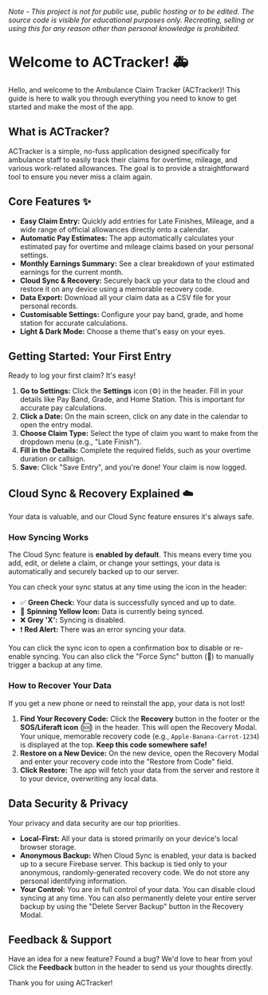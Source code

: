 *Note - This project is not for public use, public hosting or to be edited. The source code is visible for educational purposes only. Recreating, selling or using this for any reason other than personal knowledge is prohibited.*

# Welcome to ACTracker! 🚑

Hello, and welcome to the Ambulance Claim Tracker (ACTracker)! This guide is here to walk you through everything you need to know to get started and make the most of the app.

## What is ACTracker?

ACTracker is a simple, no-fuss application designed specifically for ambulance staff to easily track their claims for overtime, mileage, and various work-related allowances. The goal is to provide a straightforward tool to ensure you never miss a claim again.

## Core Features ✨

* **Easy Claim Entry:** Quickly add entries for Late Finishes, Mileage, and a wide range of official allowances directly onto a calendar.
* **Automatic Pay Estimates:** The app automatically calculates your estimated pay for overtime and mileage claims based on your personal settings.
* **Monthly Earnings Summary:** See a clear breakdown of your estimated earnings for the current month.
* **Cloud Sync & Recovery:** Securely back up your data to the cloud and restore it on any device using a memorable recovery code.
* **Data Export:** Download all your claim data as a CSV file for your personal records.
* **Customisable Settings:** Configure your pay band, grade, and home station for accurate calculations.
* **Light & Dark Mode:** Choose a theme that's easy on your eyes.

## Getting Started: Your First Entry

Ready to log your first claim? It's easy!

1.  **Go to Settings:** Click the **Settings** icon (⚙️) in the header. Fill in your details like Pay Band, Grade, and Home Station. This is important for accurate pay calculations.
2.  **Click a Date:** On the main screen, click on any date in the calendar to open the entry modal.
3.  **Choose Claim Type:** Select the type of claim you want to make from the dropdown menu (e.g., "Late Finish").
4.  **Fill in the Details:** Complete the required fields, such as your overtime duration or callsign.
5.  **Save:** Click "Save Entry", and you're done! Your claim is now logged.

## Cloud Sync & Recovery Explained ☁️

Your data is valuable, and our Cloud Sync feature ensures it's always safe.

### How Syncing Works
The Cloud Sync feature is **enabled by default**. This means every time you add, edit, or delete a claim, or change your settings, your data is automatically and securely backed up to our server.

You can check your sync status at any time using the icon in the header:
* ✅ **Green Check:** Your data is successfully synced and up to date.
* 🔄 **Spinning Yellow Icon:** Data is currently being synced.
* ❌ **Grey 'X':** Syncing is disabled.
* ❗ **Red Alert:** There was an error syncing your data.

You can click the sync icon to open a confirmation box to disable or re-enable syncing. You can also click the "Force Sync" button (🔄) to manually trigger a backup at any time.

### How to Recover Your Data
If you get a new phone or need to reinstall the app, your data is not lost!

1.  **Find Your Recovery Code:** Click the **Recovery** button in the footer or the **SOS/Liferaft icon** (🆘) in the header. This will open the Recovery Modal. Your unique, memorable recovery code (e.g., `Apple-Banana-Carrot-1234`) is displayed at the top. **Keep this code somewhere safe!**
2.  **Restore on a New Device:** On the new device, open the Recovery Modal and enter your recovery code into the "Restore from Code" field.
3.  **Click Restore:** The app will fetch your data from the server and restore it to your device, overwriting any local data.

## Data Security & Privacy

Your privacy and data security are our top priorities.

* **Local-First:** All your data is stored primarily on your device's local browser storage.
* **Anonymous Backup:** When Cloud Sync is enabled, your data is backed up to a secure Firebase server. This backup is tied only to your anonymous, randomly-generated recovery code. We do not store any personal identifying information.
* **Your Control:** You are in full control of your data. You can disable cloud syncing at any time. You can also permanently delete your entire server backup by using the "Delete Server Backup" button in the Recovery Modal.

## Feedback & Support

Have an idea for a new feature? Found a bug? We'd love to hear from you! Click the **Feedback** button in the header to send us your thoughts directly.

Thank you for using ACTracker!
